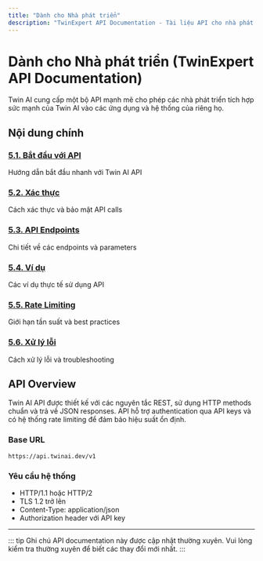 ```yaml
---
title: "Dành cho Nhà phát triển"
description: "TwinExpert API Documentation - Tài liệu API cho nhà phát triển"
---
```


# Dành cho Nhà phát triển (TwinExpert API Documentation)

Twin AI cung cấp một bộ API mạnh mẽ cho phép các nhà phát triển tích hợp sức mạnh của Twin AI vào các ứng dụng và hệ thống của riêng họ.

## Nội dung chính

<div class="grid-container">
  <div class="grid-item">
    <h3><a href="./getting-started">5.1. Bắt đầu với API</a></h3>
    <p>Hướng dẫn bắt đầu nhanh với Twin AI API</p>
  </div>
  
  <div class="grid-item">
    <h3><a href="./authentication">5.2. Xác thực</a></h3>
    <p>Cách xác thực và bảo mật API calls</p>
  </div>
  
  <div class="grid-item">
    <h3><a href="./endpoints">5.3. API Endpoints</a></h3>
    <p>Chi tiết về các endpoints và parameters</p>
  </div>
  
  <div class="grid-item">
    <h3><a href="./examples">5.4. Ví dụ</a></h3>
    <p>Các ví dụ thực tế sử dụng API</p>
  </div>
  
  <div class="grid-item">
    <h3><a href="./rate-limiting">5.5. Rate Limiting</a></h3>
    <p>Giới hạn tần suất và best practices</p>
  </div>
  
  <div class="grid-item">
    <h3><a href="./error-handling">5.6. Xử lý lỗi</a></h3>
    <p>Cách xử lý lỗi và troubleshooting</p>
  </div>
</div>

## API Overview

Twin AI API được thiết kế với các nguyên tắc REST, sử dụng HTTP methods chuẩn và trả về JSON responses. API hỗ trợ authentication qua API keys và có hệ thống rate limiting để đảm bảo hiệu suất ổn định.

### Base URL
```
https://api.twinai.dev/v1
```

### Yêu cầu hệ thống
- HTTP/1.1 hoặc HTTP/2
- TLS 1.2 trở lên
- Content-Type: application/json
- Authorization header với API key

---

::: tip Ghi chú
API documentation này được cập nhật thường xuyên. Vui lòng kiểm tra thường xuyên để biết các thay đổi mới nhất.
:::
